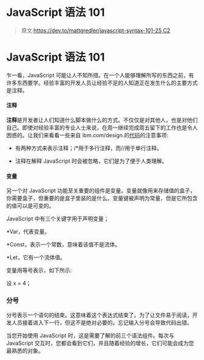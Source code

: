 # JavaScript 语法 101

> 原文:[https://dev.to/mattgredler/javascript-syntax-101-25 C2](https://dev.to/mattgredler/javascript-syntax-101--25c2)

# JavaScript 语法 101

乍一看，JavaScript 可能让人不知所措。在一个人能够理解所写的东西之前，有许多东西要学。经验丰富的开发人员让经验不足的人知道正在发生什么的主要方式是注释。

#### 注释

**注释**是开发者让人们知道什么脚本做什么的方式。不仅仅是对其他人，也是对他们自己。即使对经验丰富的专业人士来说，在周一继续完成周五留下的工作也是令人困惑的。让我们来看看一些来自 ibm.com/design.的[代码](https://github.com/MattGredler/IBM-Comments/blob/master/ibmDesign.js)的注意事项:

*   有两种方式来表示注释；/*用于多行注释，而//用于单行注释。

*   注释在解释 JavaScript 时会被忽略，它们是为了便于人类理解。

#### 变量

另一个对 JavaScript 功能至关重要的组件是变量。变量就像用来存储值的盒子，你需要盒子，但重要的是盒子里装的是什么。变量键被声明为常量，但是它所包含的值可以是可变的。

JavaScript 中有三个关键字用于声明变量；

*Var，代表变量。

*Const，表示一个常数，意味着该值不是流体。

*Let，它有一个流体值。

变量用等号表示，如下所示:

设 x = 4；

### 分号

分号表示一个语句的结束。这意味着这个表达式结束了。为了让文件易于阅读，开发人员接着进入下一行，但这不是绝对必要的。忘记输入分号会导致代码出错。

当您开始使用 JavaScript 时，这是需要了解的前三个语法组件。每次与 JavaScript 交互时，您都会看到它们，并且随着经验的增长，它们可能会成为您最熟悉的对象。